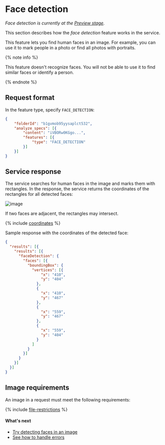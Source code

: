 # Face detection

_Face detection is currently at the [Preview stage](/docs/overview/concepts/launch-stages)._

This section describes how the _face detection_ feature works in the service.

This feature lets you find human faces in an image. For example, you can use it to mark people in a photo or find all photos with portraits.

{% note info %}

This feature doesn't recognize faces. You will not be able to use it to find similar faces or identify a person.

{% endnote %}

## Request format

In the feature type, specify `FACE_DETECTION`:

```json
{
    "folderId": "b1gvmob95yysaplct532",
    "analyze_specs": [{
        "content": "iVBORw0KGgo...",
        "features": [{
            "type": "FACE_DETECTION"
        }]
    }]
}
```

## Service response

The service searches for human faces in the image and marks them with rectangles. In the response, the service returns the coordinates of the rectangles for all detected faces:

![image](../../../_assets/vision/face-detection.jpg)

If two faces are adjacent, the rectangles may intersect.

{% include [coordinates](../../../_includes/vision/coordinates.md) %}

Sample response with the coordinates of the detected face:

```json
{
  "results": [{
    "results": [{
      "faceDetection": {
        "faces": [{
          "boundingBox": {
            "vertices": [{
                "x": "410",
                "y": "404"
              },
              {
                "x": "410",
                "y": "467"
              },
              {
                "x": "559",
                "y": "467"
              },
              {
                "x": "559",
                "y": "404"
              }
            ]
          }
        }]
      }
    }]
  }]
}
```

## Image requirements

An image in a request must meet the following requirements:

{% include [file-restrictions](../../../_includes/vision/file-restrictions.md) %}

#### What's next

* [Try detecting faces in an image](../../operations/face-detection/index.md)
* [See how to handle errors](../../api-ref/errors-handling.md)

